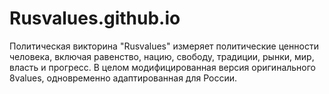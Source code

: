 # Rusvalues.github.io
Политическая викторина "Rusvalues" измеряет политические ценности человека, включая равенство, нацию, свободу, традиции, рынки, мир, власть и прогресс. В целом модифицированная версия оригинального 8values, одновременно адаптированная для России.
 

